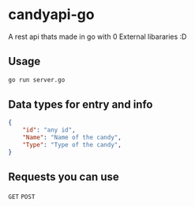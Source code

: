 # candyapi-go

A rest api thats made in go with 0 External libararies :D

## Usage

```bash
go run server.go
```

## Data types for entry and info

```json
{
    "id": "any id",
    "Name": "Name of the candy",
    "Type": "Type of the candy",
}
```

## Requests you can use

`GET`
`POST`
